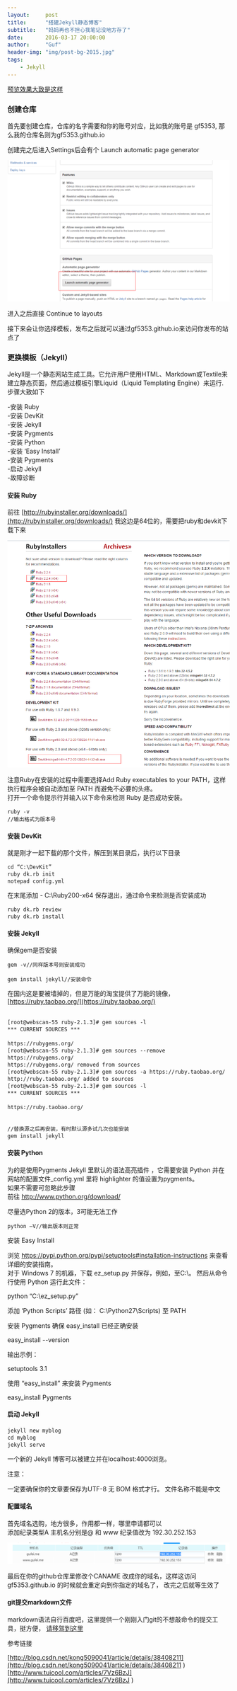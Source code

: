 ```yaml
---
layout:     post
title:      "搭建Jekyll静态博客"
subtitle:   "妈妈再也不担心我笔记没地方存了"
date:       2016-03-17 20:00:00
author:     "Guf"
header-img: "img/post-bg-2015.jpg"
tags:
    - Jekyll
---
```

 [预览效果大致是这样](https://gf5353.github.io)

### 创建仓库
首先要创建仓库，仓库的名字需要和你的账号对应，比如我的账号是 gf5353, 那么我的仓库名则为gf5353.github.io

创建完之后进入Settings后会有个  Launch automatic page generator

![](https://raw.githubusercontent.com/gf5353/res/master/blog_image/20160318180405.png)

进入之后直接   Continue to layouts

接下来会让你选择模板，发布之后就可以通过gf5353.github.io来访问你发布的站点了


    
### 更换模板（Jekyll）

Jekyll是一个静态网站生成工具。它允许用户使用HTML、Markdown或Textile来建立静态页面，然后通过模板引擎Liquid（Liquid Templating Engine）来运行.步骤大致如下<br>

-安装 Ruby<br>
-安装 DevKit<br>
-安装 Jekyll<br>
-安装 Pygments<br>
-安装 Python<br>
-安装 ‘Easy Install’<br>
-安装 Pygments<br>
-启动 Jekyll<br>
-故障诊断

#### 安装 Ruby
前往  [http://rubyinstaller.org/downloads/](http://rubyinstaller.org/downloads/)
我这边是64位的，需要把ruby和devkit下载下来

![](https://raw.githubusercontent.com/gf5353/res/master/blog_image/20160318183038.png)


注意Ruby在安装的过程中需要选择Add Ruby executables to your PATH，这样执行程序会被自动添加至 PATH 而避免不必要的头疼。<br>
打开一个命令提示行并输入以下命令来检测 Ruby 是否成功安装。<br>

```
ruby -v
//输出格式为版本号
```

#### 安装 DevKit
就是刚才一起下载的那个文件，解压到某目录后，执行以下目录

```
cd “C:\DevKit”
ruby dk.rb init
notepad config.yml
```

在末尾添加 - C:\Ruby200-x64 保存退出，通过命令来检测是否安装成功

```
ruby dk.rb review
ruby dk.rb install
```

#### 安装 Jekyll

确保gem是否安装

```
gem -v//同样版本号则安装成功

gem install jekyll//安装命令
```

在国内这是要被墙掉的，但是万能的淘宝提供了万能的镜像， [https://ruby.taobao.org/](https://ruby.taobao.org/)

```

[root@webscan-55 ruby-2.1.3]# gem sources -l
*** CURRENT SOURCES ***

https://rubygems.org/
[root@webscan-55 ruby-2.1.3]# gem sources --remove https://rubygems.org/
https://rubygems.org/ removed from sources
[root@webscan-55 ruby-2.1.3]# gem sources -a https://ruby.taobao.org/
http://ruby.taobao.org/ added to sources
[root@webscan-55 ruby-2.1.3]# gem sources -l
*** CURRENT SOURCES ***

https://ruby.taobao.org/


//替换源之后再安装，有时默认源多试几次也能安装
gem install jekyll
```

#### 安装 Python
为的是使用Pygments Jekyll 里默认的语法高亮插件 ，它需要安装 Python 并在网站的配置文件_config.yml 里将 highlighter 的值设置为pygments。<br>
如果不需要可忽略此步骤<br>
前往 [http://www.python.org/download/ ](http://www.python.org/download/ )

尽量选Python 2的版本，3可能无法工作

```
python –V//输出版本则正常
```

安装 Easy Install

浏览 https://pypi.python.org/pypi/setuptools#installation-instructions 来查看详细的安装指南。<br>
对于 Windows 7 的机器，下载 ez_setup.py 并保存，例如，至C:\。 然后从命令行使用 Python 运行此文件：<br>

python “C:\ez_setup.py”<br>

添加 ‘Python Scripts’ 路径 (如： C:\Python27\Scripts) 至 PATH<br>

安装 Pygments
确保 easy_install 已经正确安装

easy_install --version

输出示例：

setuptools 3.1

使用 “easy_install” 来安装 Pygments

easy_install Pygments


#### 启动 Jekyll

```
jekyll new myblog
cd myblog
jekyll serve
```
一个新的 Jekyll 博客可以被建立并在localhost:4000浏览。

注意：

一定要确保你的文章要保存为UTF-8 无 BOM 格式才行。 文件名称不能是中文

#### 配置域名
首先域名选购，地方很多，作用都一样，哪里申请都可以<br>
添加纪录类型A 主机名分别是@ 和 www 纪录值改为 192.30.252.153

![](https://raw.githubusercontent.com/gf5353/res/master/blog_image/20160319003758.png)

最后在你的github仓库里修改个CANAME 改成你的域名，这样这访问gf5353.github.io 的时候就会重定向到你指定的域名了，
改完之后就等生效了

#### git提交markdown文件
markdown语法自行百度吧，这里提供一个刚刚入门git的不想敲命令的提交工具，挺方便， [请移驾到这里](http://gf5353.github.io/2015/12/10/git/ )

参考链接

 [http://blog.csdn.net/kong5090041/article/details/38408211](http://blog.csdn.net/kong5090041/article/details/38408211 )<br>
 [http://www.tuicool.com/articles/7Vz6BzJ](http://www.tuicool.com/articles/7Vz6BzJ )
